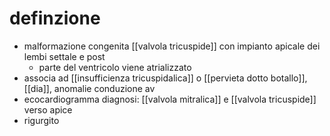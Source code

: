 # definzione
- malformazione congenita [[valvola tricuspide]] con impianto apicale dei lembi settale e post
	- parte del ventricolo viene atrializzato
- associa ad [[insufficienza tricuspidalica]] o [[pervieta dotto botallo]], [[dia]], anomalie conduzione av
- ecocardiogramma diagnosi: [[valvola mitralica]] e [[valvola tricuspide]] verso apice
- rigurgito